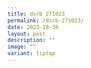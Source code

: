 ```yaml
---
title: dsrb 271023
permalink: /dsrb-271023/
date: 2023-10-30
layout: post
description: ""
image: ""
variant: tiptap
---
```

